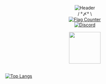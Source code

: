 <p align="center">
  <img src="https://i.imgur.com/a5mJ991.png" alt="Header">
  <br>
  / °〆° \
  <br>
  <a href="https://info.flagcounter.com/wugL">
    <img src="https://s05.flagcounter.com/count2/wugL/bg_FFFFFF/txt_000000/border_CCCCCC/columns_2/maxflags_10/viewers_0/labels_1/pageviews_1/flags_0/percent_0/" alt="Flag Counter" border="0">
  </a>
  <br>
  <a href="https://discord.gg/QMK6YAZ2UQ">
    <img src="https://img.shields.io/discord/1203767982157733888" alt="Discord">
  </a>
  <br>
  <div align="center">
    <img src="https://i.imgur.com/zpRmwZG.gif" width="100"/>
  </div>
  <br>

[![Top Langs](https://github-readme-stats.vercel.app/api/top-langs/?username=your-github-username)](https://github.com/anuraghazra/github-readme-stats)
